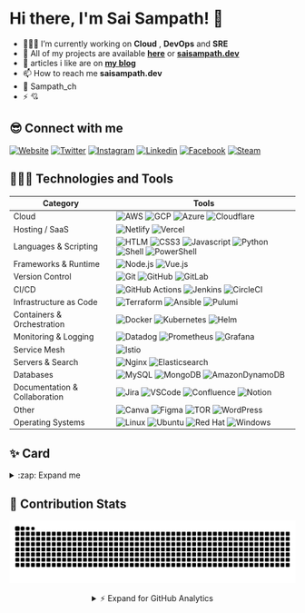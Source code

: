 # Hi there, I'm Sai Sampath! 👋

- 👨🏻‍💻 I’m currently working on **Cloud** , **DevOps** and **SRE**
- 🌱 All of my projects are available **[here][github]** or **[saisampath.dev][website]**
- 📝 articles i like are on **[my blog][blog]**
- 📫 How to reach me **saisampath.dev**
- 👻 Sampath_ch
- ⚡ 💘

## 😎 Connect with me

[![Website](https://img.shields.io/website?label=saisampath.dev&style=for-the-badge&url=https%3A%2F%2Fadityacprtm.dev)][website]
[![Twitter](https://img.shields.io/badge/twitter-%231DA1F2.svg?&style=for-the-badge&logo=twitter&logoColor=white)][twitter]
[![Instagram](https://img.shields.io/badge/instagram-%23E4405F.svg?&style=for-the-badge&logo=instagram&logoColor=white)][instagram]
[![Linkedin](https://img.shields.io/badge/linkedin-%230077B5.svg?&style=for-the-badge&logo=linkedin&logoColor=white)][linkedin]
[![Facebook](https://img.shields.io/badge/facebook-%231877F2.svg?&style=for-the-badge&logo=facebook&logoColor=white)][facebook]
[![Steam](https://img.shields.io/badge/Steam-%23000000.svg?&style=for-the-badge&logo=steam&logoColor=white)][steam]

## 👨🏻‍💻 Technologies and Tools

| Category                   | Tools                                                                                                                                                                                                                                                                                                                                                                                                                                                                                                                                                                                                                                                                                                                                                                                                                                                                                                                                                                                                                                                                                                                                                                                                                                                                                                                                                                                                                                                                                                                                                                                                                                                                                                                                                                                                                          |
| -------------------------- | ----------------------------------------------------------------------------------------------------------------------------------------------------------------------------------------------------------------------------------------------------------------------------------------------------------------------------------------------------------------------------------------------------------------------------------------------------------------------------------------------------------------------------------------------------------------------------------------------------------------------------------------------------------------------------------------------------------------------------------------------------------------------------------------------------------------------------------------------------------------------------------------------------------------------------------------------------------------------------------------------------------------------------------------------------------------------------------------------------------------------------------------------------------------------------------------------------------------------------------------------------------------------------------------------------------------------------------------------------------------------------------------------------------------------------------------------------------------------------------------------------------------------------------------------------------------------------------------------------------------------------------------------------------------------------------------------------------------------------------------------------------------------------------------------------------------------------- |
| Cloud                      | ![AWS](https://img.shields.io/badge/Amazon_AWS-232F3E?style=for-the-badge&logo=amazon-aws&logoColor=white) ![GCP](https://img.shields.io/badge/Google_Cloud-4285F4?style=for-the-badge&logo=google-cloud&logoColor=white) ![Azure](https://img.shields.io/badge/azure-%230072C6.svg?style=for-the-badge&logo=microsoftazure&logoColor=white) ![Cloudflare](https://img.shields.io/badge/Cloudflare-F38020?style=for-the-badge&logo=Cloudflare&logoColor=white)                                                                                                                                                                                                                                                                                                                                                                                                                                                                                                                                                                                                                                                                                                                                                                                                                                                                                                                                                                                                                                                                                                                                                             |
| Hosting / SaaS             | ![Netlify](https://img.shields.io/badge/Netlify-00C7B7?style=for-the-badge&logo=netlify&logoColor=white) ![Vercel](https://img.shields.io/badge/Vercel-000000?style=for-the-badge&logo=vercel&logoColor=white) |
| Languages & Scripting      | ![HTLM](https://img.shields.io/badge/html5%20-%23E34F26.svg?&style=for-the-badge&logo=html5&logoColor=white) ![CSS3](https://img.shields.io/badge/css3-%231572B6.svg?style=for-the-badge&logo=css3&logoColor=white) ![Javascript](https://img.shields.io/badge/javascript%20-%23323330.svg?&style=for-the-badge&logo=javascript&logoColor=%23F7DF1E) ![Python](https://img.shields.io/badge/Python-3776AB?style=for-the-badge&logo=python&logoColor=white)  ![Shell](https://img.shields.io/badge/shell_script%20-%23121011.svg?&style=for-the-badge&logo=gnu-bash&logoColor=white)  ![PowerShell](https://img.shields.io/badge/PowerShell-%235391FE.svg?style=for-the-badge&logo=powershell&logoColor=white)                                                                                                                                                                                                                                                                                                                                                                                                                                                                                                                                                                                                                                                                                                                                                                                                                                                                                                                                                                                                                                                                                                                                                          |
| Frameworks & Runtime       | ![Node.js](https://img.shields.io/badge/Node.js-339933?style=for-the-badge&logo=nodedotjs&logoColor=white) ![Vue.js](https://img.shields.io/badge/Vue.js-35495E?style=for-the-badge&logo=vue.js&logoColor=4FC08D)  |
| Version Control            | ![Git](https://img.shields.io/badge/Git-F05032?style=for-the-badge&logo=git&logoColor=white) ![GitHub](https://img.shields.io/badge/GitHub-181717?style=for-the-badge&logo=github&logoColor=white) ![GitLab](https://img.shields.io/badge/GitLab-FC6D26?style=for-the-badge&logo=gitlab&logoColor=white)                                                                                                                                                                                                                                                                                                                                                                                                                                                                                                                                                                                                                                                                                                                                                                                                                                                                                                                                                                                                                                                                                                                                                                           |
| CI/CD                      | ![GitHub Actions](https://img.shields.io/badge/GitHub_Actions-2088FF?style=for-the-badge&logo=github-actions&logoColor=white) ![Jenkins](https://img.shields.io/badge/Jenkins-D24939?style=for-the-badge&logo=jenkins&logoColor=white) ![CircleCI](https://img.shields.io/badge/circleci-343434?style=for-the-badge&logo=circleci&logoColor=white)                                                                                                                                                                                                                                                                                                                                                                                                                                                                                                                                                                                                                                                                                                                                                                                                                                                                                                                                                                                                                                                                                                                                             |
| Infrastructure as Code     | ![Terraform](https://img.shields.io/badge/terraform-%235835CC.svg?style=for-the-badge&logo=terraform&logoColor=white) ![Ansible](https://img.shields.io/badge/ansible-%231A1918.svg?style=for-the-badge&logo=ansible&logoColor=white) ![Pulumi](https://img.shields.io/badge/Pulumi-4F44E0?style=for-the-badge&logo=pulumi&logoColor=white)                                                                                                                                                                                                                                                                                                                                                                                                                                                                                                                                                                                                                                                                                                                                                                                                                                                                                                                                                                                                                                                                                                                                                                        |
| Containers & Orchestration | ![Docker](https://img.shields.io/badge/docker%20-%230db7ed.svg?&style=for-the-badge&logo=docker&logoColor=white) ![Kubernetes](https://img.shields.io/badge/kubernetes%20-%23326ce5.svg?&style=for-the-badge&logo=kubernetes&logoColor=white)  ![Helm](https://img.shields.io/badge/Helm-277A9F?style=for-the-badge&logo=helm&logoColor=white)                                                                                                                                                                                                                                                                                                                                                                                                                                                                                                                                                                                                                                                                                                                                                                                                                                                                                                                                                                                                                                                                                                                                                                                                         |
| Monitoring & Logging       | ![Datadog](https://img.shields.io/badge/Datadog-F2F4F9?style=for-the-badge&logo=datadog&logoColor=purple) ![Prometheus](https://img.shields.io/badge/Prometheus-F2F4F9?style=for-the-badge&logo=prometheus) ![Grafana](https://img.shields.io/badge/Grafana-F2F4F9?style=for-the-badge&logo=grafana&logoColor=orange)                                                                                                                                                                                                                                                                                                                                                                                                                                                                                                                                                                                                                                                                                                                                                                                                                                                                                                                                                                                                                                                                                                                                            |
| Service Mesh               | ![Istio](https://img.shields.io/badge/Istio-566aa5?style=for-the-badge&logo=istio&logoColor=white)                                                                                                                                                                                                                                                                                                                                                                                                                                                                                                                                                                                                                                                                                                                                                                                                                                                                                                                                                                                                                                                                                                                                                                                                                                                                                                           |
| Servers & Search           | ![Nginx](https://img.shields.io/badge/Nginx-009639?style=for-the-badge&logo=nginx&logoColor=white) ![Elasticsearch](https://img.shields.io/badge/Elasticsearch-005571?style=for-the-badge&logo=elasticsearch&logoColor=white) |
| Databases                  | ![MySQL](https://img.shields.io/badge/MySQL-00000F?style=for-the-badge&logo=mysql&logoColor=white) ![MongoDB](https://img.shields.io/badge/MongoDB-%234ea94b.svg?&style=for-the-badge&logo=mongodb&logoColor=white) ![AmazonDynamoDB](https://img.shields.io/badge/Amazon%20DynamoDB-4053D6?style=for-the-badge&logo=Amazon%20DynamoDB&logoColor=white)                                                                                                                                                                                                                                                                                                                                                                                                                                                                                                                                                                                                                                                                                                                                                                                                                                                                                                                                                                                                                                                                                                                     |
| Documentation & Collaboration | ![Jira](https://img.shields.io/badge/jira-%230A0FFF.svg?style=for-the-badge&logo=jira&logoColor=white) ![VSCode](https://img.shields.io/badge/Visual_Studio_Code-0078D4?style=for-the-badge&logo=visual%20studio%20code&logoColor=white) ![Confluence](https://img.shields.io/badge/confluence-%23172BF4.svg?style=for-the-badge&logo=confluence&logoColor=white) ![Notion](https://img.shields.io/badge/Notion-%23000000.svg?style=for-the-badge&logo=notion&logoColor=white)    |
| Other                      | ![Canva](https://img.shields.io/badge/Canva-%2300C4CC.svg?style=for-the-badge&logo=Canva&logoColor=white) ![Figma](https://img.shields.io/badge/figma-%23F24E1E.svg?style=for-the-badge&logo=figma&logoColor=white) ![TOR](https://img.shields.io/badge/tor-%237E4798.svg?style=for-the-badge&logo=tor-project&logoColor=white) ![WordPress](https://img.shields.io/badge/WordPress-%23117AC9.svg?style=for-the-badge&logo=WordPress&logoColor=white)   |
| Operating Systems | ![Linux](https://img.shields.io/badge/Linux-FCC624?style=for-the-badge&logo=linux&logoColor=black) ![Ubuntu](https://img.shields.io/badge/Ubuntu-E95420?style=for-the-badge&logo=ubuntu&logoColor=white)  ![Red Hat](https://img.shields.io/badge/RedHat-EE0000?style=for-the-badge&logo=redhat&logoColor=white) ![Windows](https://img.shields.io/badge/Windows-0078D6?style=for-the-badge&logo=windows&logoColor=white) |




## ✨ Card

<details>
  <summary> :zap: Expand me</summary>

![Imgur](https://imgur.com/hxZm9x6.jpg)

</details>

## 🐍 Contribution Stats

<p align="center">
  <img src="https://github.com/SaiSampathC/SaiSampathC/blob/output/github-snake-dark.svg" alt="snake gif" />
</p>

<details>
  <summary align="center">⚡ Expand for GitHub Analytics</summary>

  <br/>

  <h3 align="center">📊 GitHub Stats</h3>
  <p align="center">
    <img src="https://github-readme-stats.vercel.app/api?username=SaiSampathC&theme=dark&hide_border=false&include_all_commits=false&count_private=false" />
    <br/>
    <img src="https://nirzak-streak-stats.vercel.app/?user=SaiSampathC&theme=dark&hide_border=false" />
    <br/>
    <img src="https://github-readme-stats.vercel.app/api/top-langs/?username=SaiSampathC&theme=dark&hide_border=false&include_all_commits=false&count_private=false&layout=compact" />
  </p>

  <h3 align="center">🏆 GitHub Trophies</h3>
  <p align="center">
    <img src="https://github-profile-trophy.vercel.app/?username=SaiSampathC&theme=tokyonight&no-frame=false&no-bg=false&margin-w=4" />
  </p>

  <h3 align="center">🔝 Top Contributed Repo</h3>
  <p align="center">
    <img src="https://github-contributor-stats.vercel.app/api?username=SaiSampathC&limit=5&theme=dark&combine_all_yearly_contributions=true" />
  </p>

  <h3 align="center">👀 Visitors</h3>
  <p align="center">
    <a href="https://visitcount.itsvg.in">
      <img src="https://visitcount.itsvg.in/api?id=SaiSampathC&icon=0&color=0" />
    </a>
  </p>

</details>

[website]: https://saisampath.dev
[blog]: https://saisampath.dev/blog
[twitter]: https://twitter.com/SaiSampathC
[steam]: https://steamcommunity.com/id/
[instagram]: https://instagram.com/sampath_chowdhary
[linkedin]: https://linkedin.com/in/saisampathc
[facebook]: https://www.facebook.com/sampath
[github]: https://github.com/SaiSampathC
